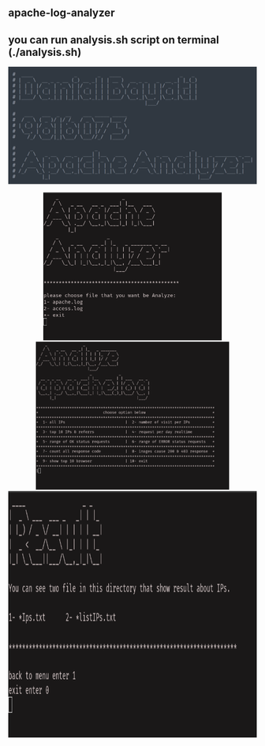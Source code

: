 apache-log-analyzer
-----------------------------------------------------------
you can run analysis.sh script on terminal (./analysis.sh)
-----------------------------------------------------------
<p align="center">
  <img src="1.png" title="hover text">
</p>
<div align="center">
  <img src="2.png" height="300">
  <img src="3.png" height="300">
  <img src="4.png" height="500">
<div>
